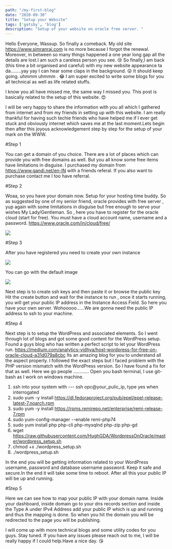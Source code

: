 ```yaml
---
path: "/my-first-blog"
date: "2020-09-30"
title: "Setup your Website"
tags: ['gatsby', 'blog']
description: "Setup of your website on oracle free server. "
---
```



Hello Everyone, Wassup. So finally a comeback. My old site https://www.simranraj.com is no more because I forgot the renewal. Moreover, in between so many things happened a one year long gap all the details are lost.I am such a careless person you see.  😢 So finally,I am back (this time a bit organised and careful) with my new website appearance ta da........yay yay I can hear some claps in the background. 😜  It should keep going. uhmmm uhmmm . 😂 I am super excited to write some blogs for you all technical as well as life related stuffs. 

I know you all have missed me, the same way I missed you. This post is basically related to the setup of this website. 😍 

I will be very happy to share the information with you all which I gathered from internet and from my friends in setting up with this website. I am really thankful for having such techie friends who have helped me if I ever get stuck and obviously internet which saves me at the last moment.Lets begin then after this joyous acknowledgement step by step for the setup of your mark on the WWW.

#Step 1

 You can get a domain of you choice. There are a lot of places which can provide you with free domains as well. But you all know some free items have limitations in disguise.  I purchased my domain from  https://www.gandi.net/en-IN  with a friends referal. If you also want to purchase contact me I too have referral.

#Step 2

 Woaa, so you have your domain now. Setup for your hosting time buddy. So as suggested by one of my senior friend, oracle provides with free server , yup again with some limitations in disguise but free enough to serve your wishes My Lady/Gentleman. So , here you have to register for the oracle cloud (start for free). You must have a cloud account name, username and a password. https://www.oracle.com/in/cloud/free/ 

 ![](https://res.cloudinary.com/dspfh3nrl/image/upload/v1601724691/image.png)

#Step 3

After you have registered you need to create your own instance

![](https://res.cloudinary.com/dspfh3nrl/image/upload/v1601724691/image-1.png)

You can go with the default image

![](https://res.cloudinary.com/dspfh3nrl/image/upload/v1601724691/image-2.png)

Next step is to create ssh keys and then paste it or browse the public key
Hit the create button and wait for the instance to run , once it starts running, you       will get your public IP address in the Instance Access Field. So here you have your own server. Wohooooo......We are gonna need the public IP address to ssh to your machine.

#Step 4

Next step is to setup the WordPress and associated elements. So I went through lot of blogs and got some good content for the WordPress setup.  Found a guys blog who has written a perfect script to let your WordPress run. https://medium.com/analytics-vidhya/host-wordpress-for-free-on-oracle-cloud-a31d079a8cbc  Its an amazing blog for you to understand all the aspect properly. I followed the exact steps but I faced problem with the PHP version mismatch with the WordPress version. So I have found a fix for that as well. Here we go people ............ Open you bash terminal, I use git-bash as I work on windows machine.

1. ssh into your system with --- ssh opc@your_pulic_ip, type yes when interrogated
2. sudo yum -y install https://dl.fedoraproject.org/pub/epel/epel-release-latest-7.noarch.rpm
3. sudo yum -y install https://rpms.remirepo.net/enterprise/remi-release-7.rpm
4. sudo yum-config-manager --enable remi-php74
5. sudo yum install php php-cli php-mysqlnd php-zip php-gd
6. wget https://raw.githubusercontent.com/HughGDA/WordpressOnOracle/master/wordpress_setup.sh
7. chmod +x ./wordpress_setup.sh 
8. ./wordpress_setup.sh

In the end you will be getting information related to your WordPress username, password and database username password. Keep it safe and secure.In the end it will take some time to reboot. After all this your public IP will be up and running.

#Step 5

Here we can see how to map your public IP with your domain name. Inside your dashboard, inside domain go to your dns records section and inside the Type A  under IPv4 Address add your public IP which is up and running and thus the mapping is done. So when you hit the domain you will be redirected to the page you will be publishing.

I will come up with more technical blogs and some utility codes for you guys. Stay tuned. If you have any issues please reach out to me, I will be really happy if I could help.Have a nice day.  😘 